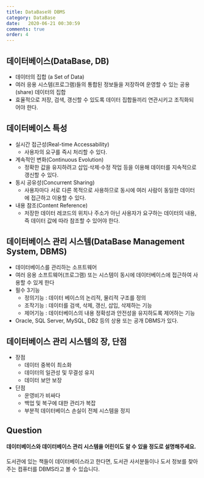 ```yaml
---
title: DataBase와 DBMS
category: DataBase
date:   2020-06-21 00:30:59
comments: true
order: 4
---
```


## 데이터베이스(DataBase, DB)
* 데이터의 집합 (a Set of Data)
* 여러 응용 시스템(프로그램)들의 통합된 정보들을 저장하여 운영할 수 있는 공용(share) 데이터의 집합
* 효율적으로 저장, 검색, 갱신할 수 있도록 데이터 집합들끼리 연관시키고 조직화되어야 한다.

## 데이터베이스 특성
* 실시간 접근성(Real-time Accessability)
  + 사용자의 요구를 즉시 처리할 수 있다.
* 계속적인 변화(Continuous Evolution)
  + 정확한 값을 유지하려고 삽입·삭제·수정 작업 등을 이용해 데이터를 지속적으로 갱신할 수 있다.
* 동시 공유성(Concurrent Sharing)
  + 사용자마다 서로 다른 목적으로 사용하므로 동시에 여러 사람이 동일한 데이터에 접근하고 이용할 수 있다.
* 내용 참조(Content Reference)
  + 저장한 데이터 레코드의 위치나 주소가 아닌 사용자가 요구하는 데이터의 내용, 즉 데이터 값에 따라 참조할 수 있어야 한다.

## 데이터베이스 관리 시스템(DataBase Management System, DBMS)
* 데이터베이스를 관리하는 소프트웨어
* 여러 응용 소프트웨어(프로그램) 또는 시스템이 동시에 데이터베이스에 접근하여 사용할 수 있게 한다
* 필수 3기능
  + 정의기능 :  데이터 베이스의 논리적, 물리적 구조를 정의
  + 조작기능 : 데이터를 검색, 삭제, 갱신, 삽입, 삭제하는 기능
  + 제어기능 :  데이터베이스의 내용 정확성과 안전성을 유지하도록 제어하는 기능
* Oracle, SQL Server, MySQL, DB2 등의 상용 또는 공개 DBMS가 있다.

## 데이터베이스 관리 시스템의 장, 단점
* 장점
  + 데이터 중복이 최소화
  + 데이터의 일관성 및 무결성 유지
  + 데이터 보안 보장
* 단점
  + 운영비가 비싸다
  + 백업 및 복구에 대한 관리가 복잡
  + 부분적 데이터베이스 손실이 전체 시스템을 정지


## Question
#### 데이터베이스와 데이터베이스 관리 시스템을 어린이도 알 수 있을 정도로 설명해주세요.
도서관에 있는 책들이 데이터베이스라고 한다면, 도서관 사서분들이나 도서 정보를 찾아주는 컴퓨터를 DBMS라고 볼 수 있습니다.